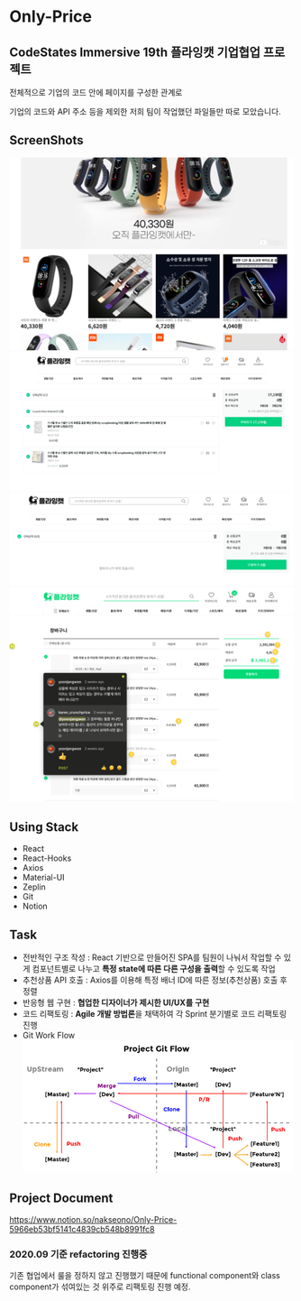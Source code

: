 # Only-Price

## CodeStates Immersive 19th 플라잉캣 기업협업 프로젝트

전체적으로 기업의 코드 안에 페이지를 구성한 관계로

기업의 코드와 API 주소 등을 제외한 저희 팀이 작업했던 파일들만 따로 모았습니다.

## ScreenShots

![banner](/README_IMG/banner.png)
![cartItemOn](/README_IMG/cartItemOn.png)
![cartItemOff](/README_IMG/cartItemOff.png)
![zeplin](/README_IMG/zeplin.png)

## Using Stack

- React
- React-Hooks
- Axios
- Material-UI
- Zeplin
- Git
- Notion

## Task

- 전반적인 구조 작성 : React 기반으로 만들어진 SPA를 팀원이 나눠서 작업할 수 있게 컴포넌트별로 나누고 **특정 state에 따른 다른 구성을 출력**할 수 있도록 작업
- 추천상품 API 호출 : Axios를 이용해 특정 배너 ID에 따른 정보(추천상품) 호출 후 정렬
- 반응형 웹 구현 : **협업한 디자이너가 제시한 UI/UX를 구현**
- 코드 리팩토링 : **Agile 개발 방법론**을 채택하여 각 Sprint 분기별로 코드 리팩토링 진행
- Git Work Flow
  ![gitWorkFlow](/README_IMG/gitWorkFlow.png)

## Project Document

https://www.notion.so/nakseono/Only-Price-5966eb53bf5141c4839cb548b8991fc8

### 2020.09 기준 refactoring 진행중

기존 협업에서 룰을 정하지 않고 진행했기 때문에 functional component와 class component가 섞여있는 것 위주로 리팩토링 진행 예정.
